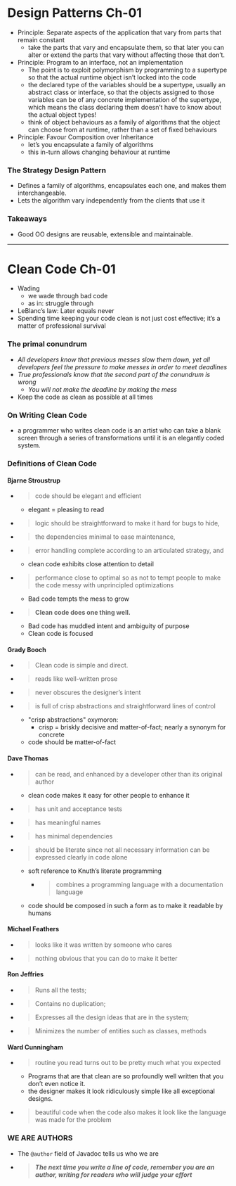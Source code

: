 # Design Patterns Ch-01 #
* Principle: Separate aspects of the application that vary from parts that remain constant
  * take the parts that vary and encapsulate them, so that later you can alter or extend the parts that vary without affecting those that don’t.
* Principle: Program to an interface, not an implementation
  * The point is to exploit polymorphism by programming to a supertype so that the actual runtime object isn’t locked into the code
  * the declared type of the variables should be a supertype, usually an abstract class or interface, so that the objects assigned to those variables can be of any concrete implementation of the supertype, which means the class declaring them doesn’t have to know about the actual object types!
  * think of object behaviours as a family of algorithms that the object can choose from at runtime, rather than a set of fixed behaviours
* Principle: Favour Composition over Inheritance
  * let’s you encapsulate a family of algorithms
  * this in-turn allows changing behaviour at runtime

### The Strategy Design Pattern ###
* Defines a family of algorithms, encapsulates each one, and makes them interchangeable.
* Lets the algorithm vary independently from the clients that use it

### Takeaways ###
* Good OO designs are reusable, extensible and maintainable.

----

# Clean Code Ch-01 #
* Wading
  * we wade through bad code
  * as in: struggle through 
* LeBlanc’s law: Later equals never
* Spending time keeping your code clean is not just cost effective; it’s a matter of professional survival

### The primal conundrum ###
* *All developers know that previous messes slow them down, yet all developers feel the pressure to make messes in order to meet deadlines*
* *True professionals know that the second part of the conundrum is wrong*
  * *You will not make the deadline by making the mess*
* Keep the code as clean as possible at all times

### On Writing Clean Code ###
* a programmer who writes clean code is an artist who can take a blank screen through a series of transformations until it is an elegantly coded system.

### Definitions of Clean Code ###

#### Bjarne Stroustrup ####
* > code should be elegant and efficient
  * elegant = pleasing to read
* > logic should be straightforward to make it hard for bugs to hide,

* > the dependencies minimal to ease maintenance,

* > error handling complete according to an articulated strategy, and
  * clean code exhibits close attention to detail
* > performance close to optimal so as not to tempt people to make the code messy with unprincipled optimizations
  * Bad code tempts the mess to grow
* > **Clean code does one thing well.**
  * Bad code has muddled intent and ambiguity of purpose
  * Clean code is focused


#### Grady Booch ####
* > Clean code is simple and direct.

* > reads like well-written prose

* > never obscures the designer’s intent

* > is full of crisp abstractions and straightforward lines of control
  * "crisp abstractions" oxymoron:
    * crisp =  briskly decisive and matter-of-fact; nearly a synonym for concrete
  * code should be matter-of-fact

#### Dave Thomas ####
* > can be read, and enhanced by a developer other than its original author
  * clean code makes it easy for other people to enhance it
* > has unit and acceptance tests

* > has meaningful names

* > has minimal dependencies

* > should be literate since not all necessary information can be expressed clearly in code alone
  * soft reference to Knuth’s literate programming
    * > combines a programming language with a documentation language
  * code should be composed in such a form as to make it readable by humans

#### Michael Feathers ####
* > looks like it was written by someone who cares

* > nothing obvious that you can do to make it better

#### Ron Jeffries ####
* > Runs all the tests;

* > Contains no duplication;

* > Expresses all the design ideas that are in the system;

* > Minimizes the number of entities such as classes, methods

#### Ward Cunningham ####
* > routine you read turns out to be pretty much what you expected
  * Programs that are that clean are so profoundly well written that you don’t even notice it. 
  * the designer makes it look ridiculously simple like all exceptional designs.
* > beautiful code when the code also makes it look like the language was made for the problem

### WE ARE AUTHORS ###
* The `@author` field of Javadoc tells us who we are
* > ***The next time you write a line of code, remember you are an author, writing for readers who will judge your effort***



